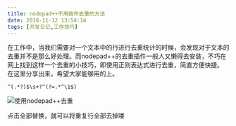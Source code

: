 ```yaml
---
title: nodepad++不用插件去重的方法
date: 2018-11-12 13:54:14
tags: [开发日记,工作技巧]
---
```


在工作中，当我们需要对一个文本中的行进行去重统计的时候，会发现对于文本的去重并不是那么好处理。而nodepad++的去重插件一般人又懒得去安装，不巧在网上找到这样一个去重的小技巧，即使用正则表达式进行去重，简直方便快捷。
在这里分享出来，希望大家能够用的上。
```
^(.*?)$\s+?^(?=.*^\1$)
```
![使用nodepad++去重](https://blog.yimik.com/wp-content/uploads/2015/11/rm_duplicate_rows.png)

点击全部替换，就可以将重复行全部去掉喽
